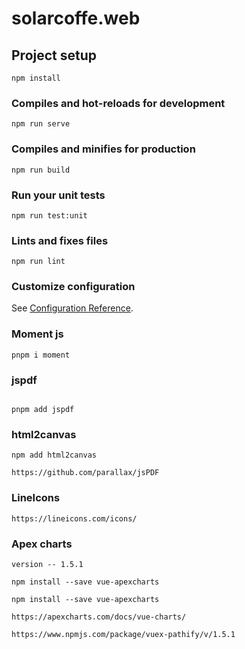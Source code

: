 # solarcoffe.web

## Project setup
```
npm install
```

### Compiles and hot-reloads for development
```
npm run serve
```

### Compiles and minifies for production
```
npm run build
```

### Run your unit tests
```
npm run test:unit
```

### Lints and fixes files
```
npm run lint
```

### Customize configuration
See [Configuration Reference](https://cli.vuejs.org/config/).


### Moment js
```
pnpm i moment
```

### jspdf
```

pnpm add jspdf
```

### html2canvas
```
npm add html2canvas

https://github.com/parallax/jsPDF
```

### LineIcons
```
https://lineicons.com/icons/
```

### Apex charts
```
version -- 1.5.1

npm install --save vue-apexcharts

npm install --save vue-apexcharts

https://apexcharts.com/docs/vue-charts/

https://www.npmjs.com/package/vuex-pathify/v/1.5.1

```